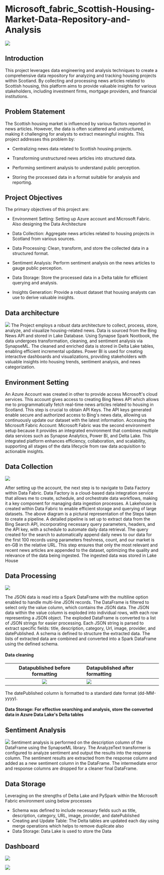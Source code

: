 # Microsoft_fabric_Scottish-Housing-Market-Data-Repository-and-Analysis
![](housing.jpg)
## Introduction
This project leverages data engineering and analysis techniques to create a comprehensive data repository for analyzing and tracking housing projects within Scotland. By collecting and processing news articles related to Scottish housing, this platform aims to provide valuable insights for various stakeholders, including investment firms, mortgage providers, and financial institutions.

## Problem Statement
The Scottish housing market is influenced by various factors reported in news articles. However, the data is often scattered and unstructured, making it challenging for analysts to extract meaningful insights.
This project addresses this problem by:

   * Centralizing news data related to Scottish housing projects.
  
   * Transforming unstructured news articles into structured data.
  
   * Performing sentiment analysis to understand public perception.
  
   * Storing the processed data in a format suitable for analysis and reporting.

## Project Objectives
The primary objectives of this project are:

 * Environment Setting: Setting up Azure account and Microsoft Fabric. Also designing the Data Architecture
  
 * Data Collection: Aggregate news articles related to housing projects in Scotland from various sources.
  
 * Data Processing: Clean, transform, and store the collected data in a structured format.
  
 * Sentiment Analysis: Perform sentiment analysis on the news articles to gauge public perception.
  
 * Data Storage: Store the processed data in a Delta table for efficient querying and analysis.
  
 * Insights Generation: Provide a robust dataset that housing analysts can use to derive valuable insights.

## Data architecture
![](Data_architecture.jpg)
The Project employs a robust data architecture to collect, process, store, analyze, and visualize housing-related news.
Data is sourced from the Bing News API and stored in Lake Database. Using Synapse Spark Nootbook, the data undergoes transformation, cleaning, and sentiment analysis via SynapseML.
The cleaned and enriched data is stored in Delta Lake tables, enabling efficient incremental updates. 
Power BI is used for creating interactive dashboards and visualizations, providing stakeholders with valuable insights into housing trends, sentiment analysis, and news categorization.

## Environment Setting
An Azure Account was created in other to provide access Microsoft's cloud services. This account gives access to creating Bing News API which allows me to programmatically fetch real-time news articles related to housing in Scotland. This step is crucial to obtain API Keys. The API keys generated enable secure and authorized access to Bing's news data, allowing us continuously update our dataset with the latest information.
Accessing the Microsoft Fabric Account: Microsoft Fabric was the second environment setup because it provides an integrated environment that combines multiple data services such as Synapse Analytics, Power BI, and Delta Lake.
This integrated platform enhances efficiency, collaboration, and scalability, supporting all stages of the data lifecycle from raw data acquisition to actionable insights.

## Data Collection
![](Data_ingestion.png)

After setting up the account, the next step is to navigate to Data Factory within Data Fabric. Data Factory is a cloud-based data integration service that allows me to create, schedule, and orchestrate data workflows, making it a key component for managing data ingestion processes.
A Lakehouse is created within Data Fabric to enable efficient storage and querying of large datasets.
The above diagram is a pictural representation of the Steps taken to create a pipeline.
A detailed pipeline is set up to extract data from the Bing Search API, incorporating necessary query parameters, headers, and the API key, with a schedule to automate daily data retrieval. The  query created for the search to automatically append daily news to our data for the first 100 records using parameters freshness, count, and our market is en-GB in the relative URL. This step ensures that only the most relevant and recent news articles are appended to the dataset, optimizing the quality and relevance of the data being ingested. The ingested data was stored in Lake House

## Data Processing
![](Data_transformation.png)

The JSON data is read into a Spark DataFrame with the multiline option enabled to handle multi-line JSON records.
The DataFrame is filtered to select only the value column, which contains the JSON data.
The JSON data within the value column is exploded into individual rows, with each row representing a JSON object.
The exploded DataFrame is converted to a list of JSON strings for easier processing.
Each JSON string is parsed to extract specific fields: title, description, category, Url, image, provider, and datePublished.
A schema is defined to structure the extracted data.
The lists of extracted data are combined and converted into a Spark DataFrame using the defined schema.

#### Data cleaning
Datapublished before formatting                        |   Datapublished after formatting
:----------------------------------------------------: | :-----------------------------------------------------
![](B4_date_formated.png)                              | ![](Data_formated.png)

The datePublished column is formatted to a standard date format (dd-MM-yyyy).

#### Data Storage: For effective searching and analysis, store the converted data in Azure Data Lake's Delta tables

## Sentiment Analysis
![](Data_Analysis.png)
Sentiment analysis is performed on the description column of the DataFrame using the SynapseML library.
The AnalyzeText transformer is configured to analyze sentiment and output the results into the response column.
The sentiment results are extracted from the response column and added as a new sentiment column in the DataFrame.
The intermediate error and response columns are dropped for a cleaner final DataFrame.

## Data Storage
Leveraging on the strengths of Delta Lake and PySpark within the Microsoft Fabric environment using below processes
* Schema was defined to include necessary fields such as title, description, category, URL, image, provider, and datePublished
* Creating and Update Table: The Delta tables are updated each day using merge operations which helps to remove duplicate also
* Data Storage: Data Lake is used to store the Data

## Dashboard
![](Dashboard_1.png)

![](Dashboard_2.png)
 














